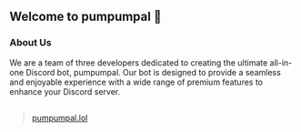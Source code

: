 
## Welcome to pumpumpal 👋

### About Us

We are a team of three developers dedicated to creating the ultimate all-in-one Discord bot, pumpumpal. Our bot is designed to provide a seamless and enjoyable experience with a wide range of premium features to enhance your Discord server.

##
> [pumpumpal.lol](https://pumpumpal.lol/)

